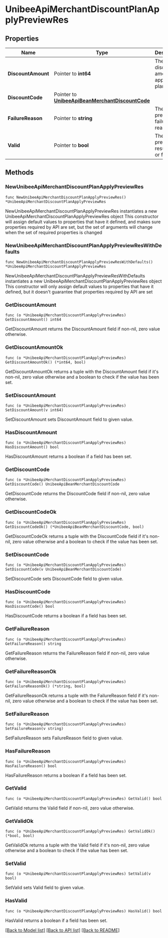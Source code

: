 # UnibeeApiMerchantDiscountPlanApplyPreviewRes

## Properties

Name | Type | Description | Notes
------------ | ------------- | ------------- | -------------
**DiscountAmount** | Pointer to **int64** | The discount amount can apply to plan | [optional] 
**DiscountCode** | Pointer to [**UnibeeApiBeanMerchantDiscountCode**](UnibeeApiBeanMerchantDiscountCode.md) |  | [optional] 
**FailureReason** | Pointer to **string** | The apply preview failure reason | [optional] 
**Valid** | Pointer to **bool** | The apply preview result, true or false | [optional] 

## Methods

### NewUnibeeApiMerchantDiscountPlanApplyPreviewRes

`func NewUnibeeApiMerchantDiscountPlanApplyPreviewRes() *UnibeeApiMerchantDiscountPlanApplyPreviewRes`

NewUnibeeApiMerchantDiscountPlanApplyPreviewRes instantiates a new UnibeeApiMerchantDiscountPlanApplyPreviewRes object
This constructor will assign default values to properties that have it defined,
and makes sure properties required by API are set, but the set of arguments
will change when the set of required properties is changed

### NewUnibeeApiMerchantDiscountPlanApplyPreviewResWithDefaults

`func NewUnibeeApiMerchantDiscountPlanApplyPreviewResWithDefaults() *UnibeeApiMerchantDiscountPlanApplyPreviewRes`

NewUnibeeApiMerchantDiscountPlanApplyPreviewResWithDefaults instantiates a new UnibeeApiMerchantDiscountPlanApplyPreviewRes object
This constructor will only assign default values to properties that have it defined,
but it doesn't guarantee that properties required by API are set

### GetDiscountAmount

`func (o *UnibeeApiMerchantDiscountPlanApplyPreviewRes) GetDiscountAmount() int64`

GetDiscountAmount returns the DiscountAmount field if non-nil, zero value otherwise.

### GetDiscountAmountOk

`func (o *UnibeeApiMerchantDiscountPlanApplyPreviewRes) GetDiscountAmountOk() (*int64, bool)`

GetDiscountAmountOk returns a tuple with the DiscountAmount field if it's non-nil, zero value otherwise
and a boolean to check if the value has been set.

### SetDiscountAmount

`func (o *UnibeeApiMerchantDiscountPlanApplyPreviewRes) SetDiscountAmount(v int64)`

SetDiscountAmount sets DiscountAmount field to given value.

### HasDiscountAmount

`func (o *UnibeeApiMerchantDiscountPlanApplyPreviewRes) HasDiscountAmount() bool`

HasDiscountAmount returns a boolean if a field has been set.

### GetDiscountCode

`func (o *UnibeeApiMerchantDiscountPlanApplyPreviewRes) GetDiscountCode() UnibeeApiBeanMerchantDiscountCode`

GetDiscountCode returns the DiscountCode field if non-nil, zero value otherwise.

### GetDiscountCodeOk

`func (o *UnibeeApiMerchantDiscountPlanApplyPreviewRes) GetDiscountCodeOk() (*UnibeeApiBeanMerchantDiscountCode, bool)`

GetDiscountCodeOk returns a tuple with the DiscountCode field if it's non-nil, zero value otherwise
and a boolean to check if the value has been set.

### SetDiscountCode

`func (o *UnibeeApiMerchantDiscountPlanApplyPreviewRes) SetDiscountCode(v UnibeeApiBeanMerchantDiscountCode)`

SetDiscountCode sets DiscountCode field to given value.

### HasDiscountCode

`func (o *UnibeeApiMerchantDiscountPlanApplyPreviewRes) HasDiscountCode() bool`

HasDiscountCode returns a boolean if a field has been set.

### GetFailureReason

`func (o *UnibeeApiMerchantDiscountPlanApplyPreviewRes) GetFailureReason() string`

GetFailureReason returns the FailureReason field if non-nil, zero value otherwise.

### GetFailureReasonOk

`func (o *UnibeeApiMerchantDiscountPlanApplyPreviewRes) GetFailureReasonOk() (*string, bool)`

GetFailureReasonOk returns a tuple with the FailureReason field if it's non-nil, zero value otherwise
and a boolean to check if the value has been set.

### SetFailureReason

`func (o *UnibeeApiMerchantDiscountPlanApplyPreviewRes) SetFailureReason(v string)`

SetFailureReason sets FailureReason field to given value.

### HasFailureReason

`func (o *UnibeeApiMerchantDiscountPlanApplyPreviewRes) HasFailureReason() bool`

HasFailureReason returns a boolean if a field has been set.

### GetValid

`func (o *UnibeeApiMerchantDiscountPlanApplyPreviewRes) GetValid() bool`

GetValid returns the Valid field if non-nil, zero value otherwise.

### GetValidOk

`func (o *UnibeeApiMerchantDiscountPlanApplyPreviewRes) GetValidOk() (*bool, bool)`

GetValidOk returns a tuple with the Valid field if it's non-nil, zero value otherwise
and a boolean to check if the value has been set.

### SetValid

`func (o *UnibeeApiMerchantDiscountPlanApplyPreviewRes) SetValid(v bool)`

SetValid sets Valid field to given value.

### HasValid

`func (o *UnibeeApiMerchantDiscountPlanApplyPreviewRes) HasValid() bool`

HasValid returns a boolean if a field has been set.


[[Back to Model list]](../README.md#documentation-for-models) [[Back to API list]](../README.md#documentation-for-api-endpoints) [[Back to README]](../README.md)


